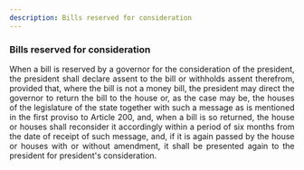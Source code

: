 ```yaml
---
description: Bills reserved for consideration
---
```


### Bills reserved for consideration
<div style="text-align: justify">

When a bill is reserved by a governor for the consideration of the president, the president shall declare assent to the bill or withholds assent therefrom, provided that, where the bill is not a money bill, the president may direct the governor to return the bill to the house or, as the case may be, the houses of the legislature of the state together with such a message as is mentioned in the first proviso to Article 200, and, when a bill is so returned, the house or houses shall reconsider it accordingly within a period of six months from the date of receipt of such message, and, if it is again passed by the house or houses with or without amendment, it shall be presented again to the president for president's consideration.
